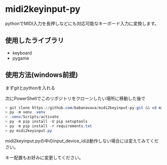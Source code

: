 # midi2keyinput-py

pythonでMIDI入力を長押しなどにも対応可能なキーボード入力に変換します。

## 使用したライブラリ

- keyboard
- pygame

## 使用方法(windows前提)
まずgitとpythonを入れる

次にPowerShellでこのリポジトリをクローンしたい場所に移動した後で
```PowerShell
> git clone https://github.com/babanavava/midi2keyinput-py.git && cd midi2keyinput-py
> py -m venv .venv
> .venv/Scripts/activate
> py -m pip install -U pip setuptools
> py -m pip install -r requirements.txt
> py midi2keyinput.py
```

midi2keyinput.pyの中のinput_device_idは動作しない場合には変えてみてください。

キー配置もお好みに変更してください。

